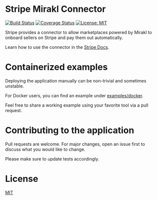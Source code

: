 Stripe Mirakl Connector
=======================

[![Build Status](https://travis-ci.org/stripe/stripe-mirakl-connector.svg?branch=master)](https://travis-ci.org/stripe/stripe-mirakl-connector)
[![Coverage Status](https://coveralls.io/repos/github/stripe/stripe-mirakl-connector/badge.svg?branch=master)](https://coveralls.io/github/stripe/stripe-mirakl-connector?branch=master)
[![License: MIT](https://img.shields.io/badge/License-MIT-yellow.svg)](https://opensource.org/licenses/MIT)


Stripe provides a connector to allow marketplaces powered by Mirakl to onboard sellers on Stripe and pay them out automatically.

Learn how to use the connector in the [Stripe Docs](https://stripe.com/docs/plugins/mirakl).

# Containerized examples

Deploying the application manually can be non-trivial and sometimes unstable.

For Docker users, you can find an example under [examples/docker](examples/docker).

Feel free to share a working example using your favorite tool via a pull request.

# Contributing to the application

Pull requests are welcome. For major changes, open an issue first to discuss what you would like to change.

Please make sure to update tests accordingly.

# License

[MIT](LICENSE.md)
